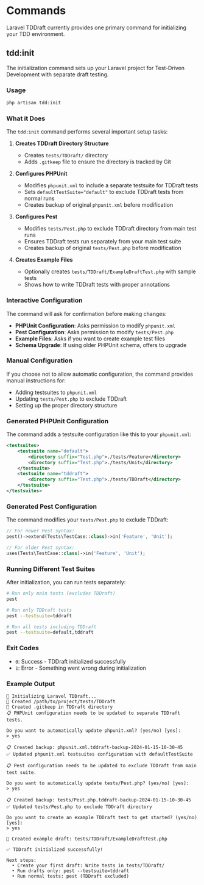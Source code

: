 # Commands

Laravel TDDraft currently provides one primary command for initializing your TDD environment.

## tdd:init

The initialization command sets up your Laravel project for Test-Driven Development with separate draft testing.

### Usage

```bash
php artisan tdd:init
```

### What it Does

The `tdd:init` command performs several important setup tasks:

1. **Creates TDDraft Directory Structure**
   - Creates `tests/TDDraft/` directory
   - Adds `.gitkeep` file to ensure the directory is tracked by Git

2. **Configures PHPUnit**
   - Modifies `phpunit.xml` to include a separate testsuite for TDDraft tests
   - Sets `defaultTestSuite="default"` to exclude TDDraft tests from normal runs
   - Creates backup of original `phpunit.xml` before modification

3. **Configures Pest**
   - Modifies `tests/Pest.php` to exclude TDDraft directory from main test runs
   - Ensures TDDraft tests run separately from your main test suite
   - Creates backup of original `tests/Pest.php` before modification

4. **Creates Example Files**
   - Optionally creates `tests/TDDraft/ExampleDraftTest.php` with sample tests
   - Shows how to write TDDraft tests with proper annotations

### Interactive Configuration

The command will ask for confirmation before making changes:

- **PHPUnit Configuration**: Asks permission to modify `phpunit.xml`
- **Pest Configuration**: Asks permission to modify `tests/Pest.php`
- **Example Files**: Asks if you want to create example test files
- **Schema Upgrade**: If using older PHPUnit schema, offers to upgrade

### Manual Configuration

If you choose not to allow automatic configuration, the command provides manual instructions for:

- Adding testsuites to `phpunit.xml`
- Updating `tests/Pest.php` to exclude TDDraft
- Setting up the proper directory structure

### Generated PHPUnit Configuration

The command adds a testsuite configuration like this to your `phpunit.xml`:

```xml
<testsuites>
    <testsuite name="default">
        <directory suffix="Test.php">./tests/Feature</directory>
        <directory suffix="Test.php">./tests/Unit</directory>
    </testsuite>
    <testsuite name="tddraft">
        <directory suffix="Test.php">./tests/TDDraft</directory>
    </testsuite>
</testsuites>
```

### Generated Pest Configuration

The command modifies your `tests/Pest.php` to exclude TDDraft:

```php
// For newer Pest syntax:
pest()->extend(Tests\TestCase::class)->in('Feature', 'Unit');

// For older Pest syntax:
uses(Tests\TestCase::class)->in('Feature', 'Unit');
```

### Running Different Test Suites

After initialization, you can run tests separately:

```bash
# Run only main tests (excludes TDDraft)
pest

# Run only TDDraft tests
pest --testsuite=tddraft

# Run all tests including TDDraft
pest --testsuite=default,tddraft
```

### Exit Codes

- `0`: Success - TDDraft initialized successfully
- `1`: Error - Something went wrong during initialization

### Example Output

```
🚀 Initializing Laravel TDDraft...
📂 Created /path/to/project/tests/TDDraft
📝 Created .gitkeep in TDDraft directory
📋 PHPUnit configuration needs to be updated to separate TDDraft tests.

Do you want to automatically update phpunit.xml? (yes/no) [yes]:
> yes

📋 Created backup: phpunit.xml.tddraft-backup-2024-01-15-10-30-45
✅ Updated phpunit.xml testsuites configuration with defaultTestSuite

📋 Pest configuration needs to be updated to exclude TDDraft from main test suite.

Do you want to automatically update tests/Pest.php? (yes/no) [yes]:
> yes

📋 Created backup: tests/Pest.php.tddraft-backup-2024-01-15-10-30-45
✅ Updated tests/Pest.php to exclude TDDraft directory

Do you want to create an example TDDraft test to get started? (yes/no) [yes]:
> yes

📝 Created example draft: tests/TDDraft/ExampleDraftTest.php

✅ TDDraft initialized successfully!

Next steps:
  • Create your first draft: Write tests in tests/TDDraft/
  • Run drafts only: pest --testsuite=tddraft
  • Run normal tests: pest (TDDraft excluded)
```